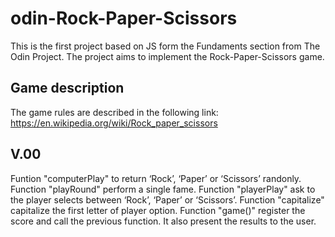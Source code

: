 # odin-Rock-Paper-Scissors
This is the first project based on JS form the Fundaments section from The Odin Project. The project aims to implement the Rock-Paper-Scissors game.

## Game description
The game rules are described in the following link: https://en.wikipedia.org/wiki/Rock_paper_scissors

## V.00
Funtion "computerPlay" to return  ‘Rock’, ‘Paper’ or ‘Scissors’ randonly.
Function "playRound" perform a single fame.
Function "playerPlay" ask to the player selects between ‘Rock’, ‘Paper’ or ‘Scissors’.
Function "capitalize" capitalize the first letter of player option.
Function "game()" register the score and call the previous function. It also present the results to the user.

